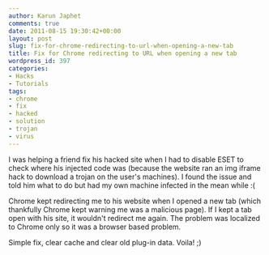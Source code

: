 ```yaml
---
author: Karun Japhet
comments: true
date: 2011-08-15 19:30:42+00:00
layout: post
slug: fix-for-chrome-redirecting-to-url-when-opening-a-new-tab
title: Fix for Chrome redirecting to URL when opening a new tab
wordpress_id: 397
categories:
- Hacks
- Tutorials
tags:
- chrome
- fix
- hacked
- solution
- trojan
- virus
---
```


I was helping a friend fix his hacked site when I had to disable ESET to check where his injected code was (because the website ran an img iframe hack to download a trojan on the user's machines). I found the issue and told him what to do but had my own machine infected in the mean while :(

Chrome kept redirecting me to his website when I opened a new tab (which thankfully Chrome kept warning me was a malicious page). If I kept a tab open with his site, it wouldn't redirect me again. The problem was localized to Chrome only so it was a browser based problem.

Simple fix, clear cache and clear old plug-in data. Voila! ;)
